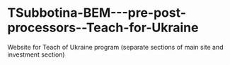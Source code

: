 # TSubbotina-BEM---pre-post-processors--Teach-for-Ukraine
Website for Teach of Ukraine program (separate sections of main site and investment section)
